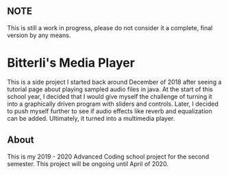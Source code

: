 ## NOTE
This is still a work in progress, please do not consider it a complete, final version by any means.

# Bitterli's Media Player
This is a side project I started back around December of 2018 after seeing a tutorial page about playing sampled audio files in java. At the start of this school year, I decided that I would give myself the challenge of turning it into a graphically driven program with sliders and controls. Later, I decided to push myself further to see if audio effects like reverb and equalization can be added. Ultimately, it turned into a multimedia player.

## About
This is my 2019 - 2020 Advanced Coding school project for the second semester.
This project will be ongoing until April of 2020.
